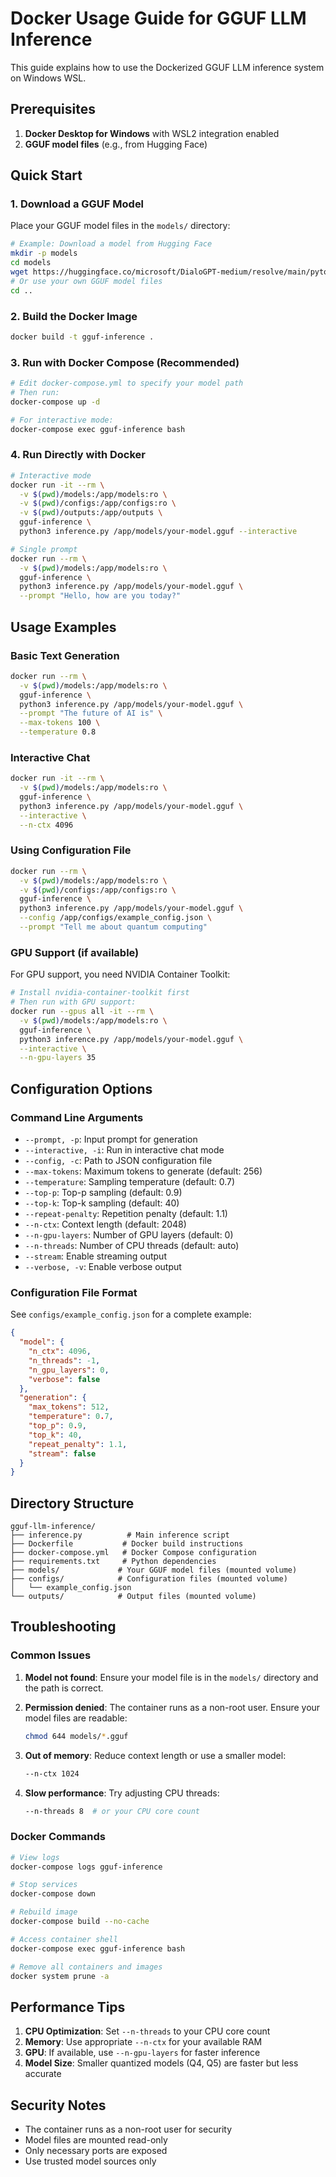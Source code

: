 # Docker Usage Guide for GGUF LLM Inference

This guide explains how to use the Dockerized GGUF LLM inference system on Windows WSL.

## Prerequisites

1. **Docker Desktop for Windows** with WSL2 integration enabled
2. **GGUF model files** (e.g., from Hugging Face)

## Quick Start

### 1. Download a GGUF Model

Place your GGUF model files in the `models/` directory:

```bash
# Example: Download a model from Hugging Face
mkdir -p models
cd models
wget https://huggingface.co/microsoft/DialoGPT-medium/resolve/main/pytorch_model.bin.gguf
# Or use your own GGUF model files
cd ..
```

### 2. Build the Docker Image

```bash
docker build -t gguf-inference .
```

### 3. Run with Docker Compose (Recommended)

```bash
# Edit docker-compose.yml to specify your model path
# Then run:
docker-compose up -d

# For interactive mode:
docker-compose exec gguf-inference bash
```

### 4. Run Directly with Docker

```bash
# Interactive mode
docker run -it --rm \
  -v $(pwd)/models:/app/models:ro \
  -v $(pwd)/configs:/app/configs:ro \
  -v $(pwd)/outputs:/app/outputs \
  gguf-inference \
  python3 inference.py /app/models/your-model.gguf --interactive

# Single prompt
docker run --rm \
  -v $(pwd)/models:/app/models:ro \
  gguf-inference \
  python3 inference.py /app/models/your-model.gguf \
  --prompt "Hello, how are you today?"
```

## Usage Examples

### Basic Text Generation

```bash
docker run --rm \
  -v $(pwd)/models:/app/models:ro \
  gguf-inference \
  python3 inference.py /app/models/your-model.gguf \
  --prompt "The future of AI is" \
  --max-tokens 100 \
  --temperature 0.8
```

### Interactive Chat

```bash
docker run -it --rm \
  -v $(pwd)/models:/app/models:ro \
  gguf-inference \
  python3 inference.py /app/models/your-model.gguf \
  --interactive \
  --n-ctx 4096
```

### Using Configuration File

```bash
docker run --rm \
  -v $(pwd)/models:/app/models:ro \
  -v $(pwd)/configs:/app/configs:ro \
  gguf-inference \
  python3 inference.py /app/models/your-model.gguf \
  --config /app/configs/example_config.json \
  --prompt "Tell me about quantum computing"
```

### GPU Support (if available)

For GPU support, you need NVIDIA Container Toolkit:

```bash
# Install nvidia-container-toolkit first
# Then run with GPU support:
docker run --gpus all -it --rm \
  -v $(pwd)/models:/app/models:ro \
  gguf-inference \
  python3 inference.py /app/models/your-model.gguf \
  --interactive \
  --n-gpu-layers 35
```

## Configuration Options

### Command Line Arguments

- `--prompt, -p`: Input prompt for generation
- `--interactive, -i`: Run in interactive chat mode
- `--config, -c`: Path to JSON configuration file
- `--max-tokens`: Maximum tokens to generate (default: 256)
- `--temperature`: Sampling temperature (default: 0.7)
- `--top-p`: Top-p sampling (default: 0.9)
- `--top-k`: Top-k sampling (default: 40)
- `--repeat-penalty`: Repetition penalty (default: 1.1)
- `--n-ctx`: Context length (default: 2048)
- `--n-gpu-layers`: Number of GPU layers (default: 0)
- `--n-threads`: Number of CPU threads (default: auto)
- `--stream`: Enable streaming output
- `--verbose, -v`: Enable verbose output

### Configuration File Format

See `configs/example_config.json` for a complete example:

```json
{
  "model": {
    "n_ctx": 4096,
    "n_threads": -1,
    "n_gpu_layers": 0,
    "verbose": false
  },
  "generation": {
    "max_tokens": 512,
    "temperature": 0.7,
    "top_p": 0.9,
    "top_k": 40,
    "repeat_penalty": 1.1,
    "stream": false
  }
}
```

## Directory Structure

```
gguf-llm-inference/
├── inference.py          # Main inference script
├── Dockerfile           # Docker build instructions
├── docker-compose.yml   # Docker Compose configuration
├── requirements.txt     # Python dependencies
├── models/             # Your GGUF model files (mounted volume)
├── configs/            # Configuration files (mounted volume)
│   └── example_config.json
└── outputs/            # Output files (mounted volume)
```

## Troubleshooting

### Common Issues

1. **Model not found**: Ensure your model file is in the `models/` directory and the path is correct.

2. **Permission denied**: The container runs as a non-root user. Ensure your model files are readable:
   ```bash
   chmod 644 models/*.gguf
   ```

3. **Out of memory**: Reduce context length or use a smaller model:
   ```bash
   --n-ctx 1024
   ```

4. **Slow performance**: Try adjusting CPU threads:
   ```bash
   --n-threads 8  # or your CPU core count
   ```

### Docker Commands

```bash
# View logs
docker-compose logs gguf-inference

# Stop services
docker-compose down

# Rebuild image
docker-compose build --no-cache

# Access container shell
docker-compose exec gguf-inference bash

# Remove all containers and images
docker system prune -a
```

## Performance Tips

1. **CPU Optimization**: Set `--n-threads` to your CPU core count
2. **Memory**: Use appropriate `--n-ctx` for your available RAM
3. **GPU**: If available, use `--n-gpu-layers` for faster inference
4. **Model Size**: Smaller quantized models (Q4, Q5) are faster but less accurate

## Security Notes

- The container runs as a non-root user for security
- Model files are mounted read-only
- Only necessary ports are exposed
- Use trusted model sources only